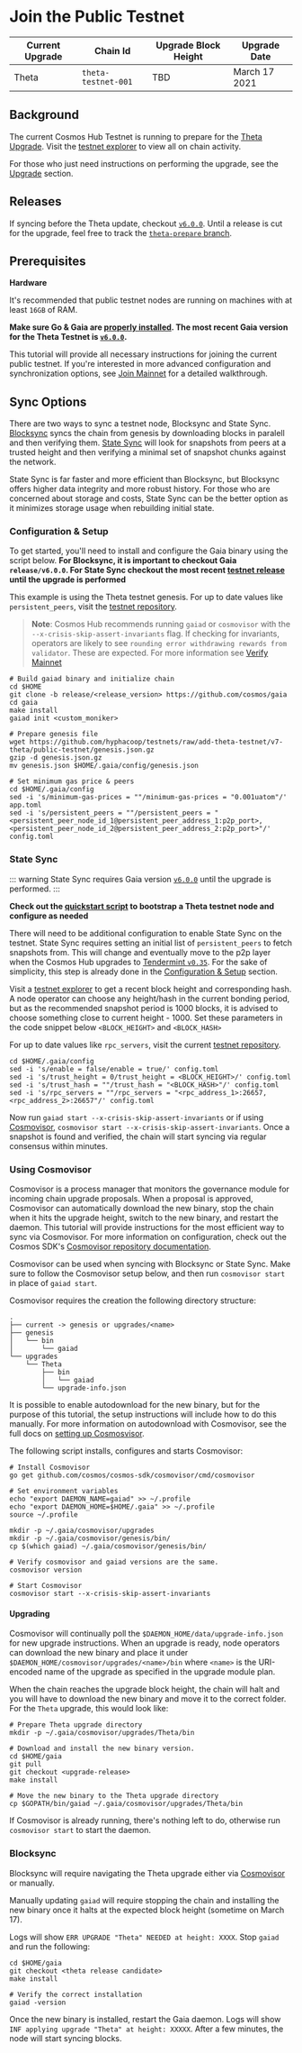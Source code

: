 <!--
order: 4
-->

# Join the Public Testnet

| Current Upgrade | Chain Id       | Upgrade Block Height | Upgrade Date     |
| --------------- | -------------- | -------------------- | ---------------- |
| Theta           | `theta-testnet-001` | TBD   | March 17 2021 |


## Background
The current Cosmos Hub Testnet is running to prepare for the [Theta Upgrade](https://interchain-io.medium.com/preparing-for-the-cosmos-hub-v7-theta-upgrade-2fc41ce34787). Visit the [testnet explorer](https://explorer.theta-testnet.polypore.xyz/) to view all on chain activity.

For those who just need instructions on performing the upgrade, see the [Upgrade](#upgrading) section.

## Releases
If syncing before the Theta update, checkout [`v6.0.0`](https://github.com/cosmos/gaia/tree/v6.0.0). Until a release is cut for the upgrade, feel free to track the [`theta-prepare` branch](https://github.com/cosmos/gaia/tree/theta-prepare).

## Prerequisites

**Hardware**

It's recommended that public testnet nodes are running on machines with at least `16GB` of RAM.

**Make sure Go & Gaia are [properly installed](../getting-started/installation.md). The most recent Gaia version for the Theta Testnet is [`v6.0.0`](https://github.com/cosmos/gaia/tree/v6.0.0).**


This tutorial will provide all necessary instructions for joining the current public testnet. If you're interested in more advanced configuration and synchronization options, see [Join Mainnet](./join-mainnet.md) for a detailed walkthrough.

## Sync Options
There are two ways to sync a testnet node, Blocksync and State Sync. [Blocksync](https://docs.tendermint.com/v0.35/tendermint-core/block-sync/) syncs the chain from genesis by downloading blocks in paralell and then verifying them. [State Sync](https://docs.tendermint.com/master/tendermint-core/state-sync/#) will look for snapshots from peers at a trusted height and then verifying a minimal set of snapshot chunks against the network.

State Sync is far faster and more efficient than Blocksync, but Blocksync offers higher data integrity and more robust history. For those who are concerned about storage and costs, State Sync can be the better option as it minimizes storage usage when rebuilding initial state.

### Configuration & Setup

To get started, you'll need to install and configure the Gaia binary using the script below. **For Blocksync, it is important to checkout Gaia `release/v6.0.0`. For State Sync checkout the most recent [testnet release](https://github.com/cosmos/gaia/tree/v6.0.0) until the upgrade is performed**

This example is using the Theta testnet genesis. For up to date values like `persistent_peers`, visit the [testnet repository](https://github.com/cosmos/testnets).

> **Note**: Cosmos Hub recommends running `gaiad` or `cosmovisor` with the `--x-crisis-skip-assert-invariants` flag. If checking for invariants, operators are likely to see `rounding error withdrawing rewards from validator`. These are expected. For more information see [Verify Mainnet](./join-mainnet.md#verify-mainnet)

```
# Build gaiad binary and initialize chain
cd $HOME
git clone -b release/<release_version> https://github.com/cosmos/gaia
cd gaia
make install
gaiad init <custom_moniker>

# Prepare genesis file
wget https://github.com/hyphacoop/testnets/raw/add-theta-testnet/v7-theta/public-testnet/genesis.json.gz
gzip -d genesis.json.gz
mv genesis.json $HOME/.gaia/config/genesis.json

# Set minimum gas price & peers
cd $HOME/.gaia/config
sed -i 's/minimum-gas-prices = ""/minimum-gas-prices = "0.001uatom"/' app.toml
sed -i 's/persistent_peers = ""/persistent_peers = "<persistent_peer_node_id_1@persistent_peer_address_1:p2p_port>,<persistent_peer_node_id_2@persistent_peer_address_2:p2p_port>"/' config.toml
```

### State Sync

::: warning
State Sync requires Gaia version [`v6.0.0`](https://github.com/cosmos/gaia/tree/v6.0.0) until the upgrade is performed.
:::

**Check out the [quickstart script](https://github.com/cosmos/testnets/tree/master/v7-theta/public-testnet#quickstart-on-a-fresh-machine-eg-on-digital-ocean-droplet) to bootstrap a Theta testnet node and configure as needed**

There will need to be additional configuration to enable State Sync on the testnet. State Sync requires setting an initial list of `persistent_peers` to fetch snapshots from. This will change and eventually move to the p2p layer when the Cosmos Hub upgrades to [Tendermint `v0.35`](https://github.com/tendermint/tendermint/issues/6491). For the sake of simplicity, this step is already done in the [Configuration & Setup](#configuration-amp=-setup) section.

Visit a [testnet explorer](https://explorer.theta-testnet.polypore.xyz/) to get a recent block height and corresponding hash. A node operator can choose any height/hash in the current bonding period, but as the recommended snapshot period is 1000 blocks, it is advised to choose something close to current height - 1000. Set these parameters in the code snippet below `<BLOCK_HEIGHT>` and `<BLOCK_HASH>`

For up to date values like `rpc_servers`, visit the current [testnet repository](https://github.com/cosmos/testnets).

```
cd $HOME/.gaia/config
sed -i 's/enable = false/enable = true/' config.toml
sed -i 's/trust_height = 0/trust_height = <BLOCK_HEIGHT>/' config.toml
sed -i 's/trust_hash = ""/trust_hash = "<BLOCK_HASH>"/' config.toml
sed -i 's/rpc_servers = ""/rpc_servers = "<rpc_address_1>:26657,<rpc_address_2>:26657"/' config.toml
```

Now run `gaiad start --x-crisis-skip-assert-invariants` or if using [Cosmovisor](#using-cosmovisor),  `cosmovisor start --x-crisis-skip-assert-invariants`. Once a snapshot is found and verified, the chain will start syncing via regular consensus within minutes.

### Using Cosmovisor

Cosmovisor is a process manager that monitors the governance module for incoming chain upgrade proposals. When a proposal is approved, Cosmovisor can automatically download the new binary, stop the chain when it hits the upgrade height, switch to the new binary, and restart the daemon. This tutorial will provide instructions for the most efficient way to sync via Cosmovisor. For more information on configuration, check out the Cosmos SDK's [Cosmovisor repository documentation](https://github.com/cosmos/cosmos-sdk/tree/master/cosmovisor#auto-download).

Cosmovisor can be used when syncing with Blocksync or State Sync. Make sure to follow the Cosmovisor setup below, and then run `cosmovisor start` in place of `gaiad start`.

Cosmovisor requires the creation the following directory structure:
```shell
.
├── current -> genesis or upgrades/<name>
├── genesis
│   └── bin
│       └── gaiad
└── upgrades
    └── Theta
        ├── bin
        │   └── gaiad
        └── upgrade-info.json
```

It is possible to enable autodownload for the new binary, but for the purpose of this tutorial, the setup instructions will include how to do this manually. For more information on autodownload with Cosmovisor, see the full docs on [setting up Cosmosvisor](https://github.com/cosmos/cosmos-sdk/blob/master/cosmovisor/README.md).

The following script installs, configures and starts Cosmovisor:

```
# Install Cosmovisor
go get github.com/cosmos/cosmos-sdk/cosmovisor/cmd/cosmovisor

# Set environment variables
echo "export DAEMON_NAME=gaiad" >> ~/.profile
echo "export DAEMON_HOME=$HOME/.gaia" >> ~/.profile
source ~/.profile

mkdir -p ~/.gaia/cosmovisor/upgrades
mkdir -p ~/.gaia/cosmovisor/genesis/bin/
cp $(which gaiad) ~/.gaia/cosmovisor/genesis/bin/

# Verify cosmovisor and gaiad versions are the same.
cosmovisor version

# Start Cosmovisor
cosmovisor start --x-crisis-skip-assert-invariants
```

#### Upgrading

Cosmovisor will continually poll the `$DAEMON_HOME/data/upgrade-info.json` for new upgrade instructions. When an upgrade is ready, node operators can download the new binary and place it under `$DAEMON_HOME/cosmovisor/upgrades/<name>/bin` where `<name>` is the URI-encoded name of the upgrade as specified in the upgrade module plan.

When the chain reaches the upgrade block height, the chain will halt and you will have to download the new binary and move it to the correct folder. For the `Theta` upgrade, this would look like:
```
# Prepare Theta upgrade directory
mkdir -p ~/.gaia/cosmovisor/upgrades/Theta/bin

# Download and install the new binary version.
cd $HOME/gaia
git pull
git checkout <upgrade-release>
make install

# Move the new binary to the Theta upgrade directory
cp $GOPATH/bin/gaiad ~/.gaia/cosmovisor/upgrades/Theta/bin
```

If Cosmovisor is already running, there's nothing left to do, otherwise run `cosmovisor start` to start the daemon.

### Blocksync
Blocksync will require navigating the Theta upgrade either via [Cosmovisor](#using-cosmovisor) or manually.

Manually updating `gaiad` will require stopping the chain and installing the new binary once it halts at the expected block height (sometime on March 17).

Logs will show `ERR UPGRADE "Theta" NEEDED at height: XXXX`. Stop `gaiad` and run the following:

```
cd $HOME/gaia
git checkout <theta release candidate>
make install

# Verify the correct installation
gaiad -version
```

Once the new binary is installed, restart the Gaia daemon. Logs will show `INF applying upgrade "Theta" at height: XXXXX`. After a few minutes, the node will start syncing blocks.
